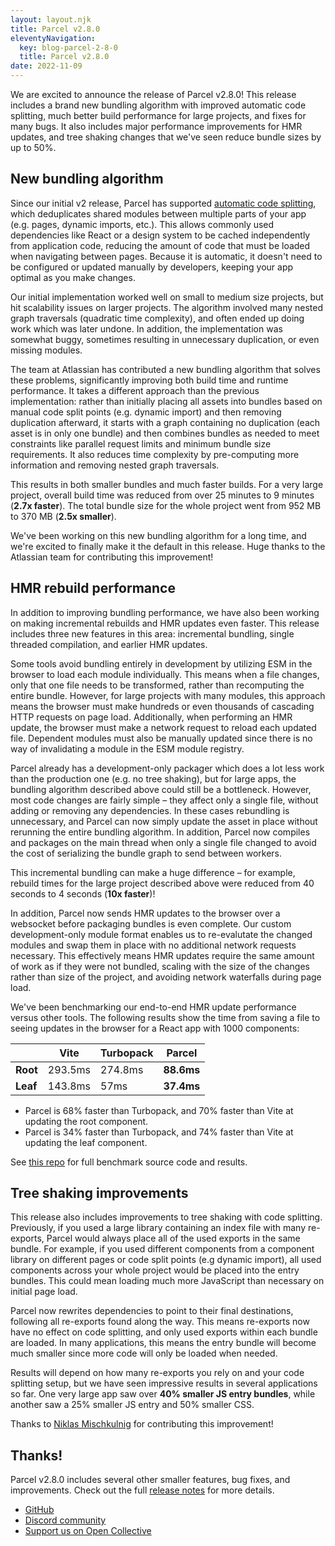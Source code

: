 ```yaml
---
layout: layout.njk
title: Parcel v2.8.0
eleventyNavigation:
  key: blog-parcel-2-8-0
  title: Parcel v2.8.0
date: 2022-11-09
---
```


We are excited to announce the release of Parcel v2.8.0! This release includes a brand new bundling algorithm with improved automatic code splitting, much better build performance for large projects, and fixes for many bugs. It also includes major performance improvements for HMR updates, and tree shaking changes that we've seen reduce bundle sizes by up to 50%.

## New bundling algorithm

Since our initial v2 release, Parcel has supported [automatic code splitting](/features/code-splitting/#shared-bundles), which deduplicates shared modules between multiple parts of your app (e.g. pages, dynamic imports, etc.). This allows commonly used dependencies like React or a design system to be cached independently from application code, reducing the amount of code that must be loaded when navigating between pages. Because it is automatic, it doesn't need to be configured or updated manually by developers, keeping your app optimal as you make changes.

Our initial implementation worked well on small to medium size projects, but hit scalability issues on larger projects. The algorithm involved many nested graph traversals (quadratic time complexity), and often ended up doing work which was later undone. In addition, the implementation was somewhat buggy, sometimes resulting in unnecessary duplication, or even missing modules.

The team at Atlassian has contributed a new bundling algorithm that solves these problems, significantly improving both build time and runtime performance. It takes a different approach than the previous implementation: rather than initially placing all assets into bundles based on manual code split points (e.g. dynamic import) and then removing duplication afterward, it starts with a graph containing no duplication (each asset is in only one bundle) and then combines bundles as needed to meet constraints like parallel request limits and minimum bundle size requirements. It also reduces time complexity by pre-computing more information and removing nested graph traversals.

This results in both smaller bundles and much faster builds. For a very large project, overall build time was reduced from over 25 minutes to 9 minutes (**2.7x faster**). The total bundle size for the whole project went from 952 MB to 370 MB (**2.5x smaller**).

We've been working on this new bundling algorithm for a long time, and we're excited to finally make it the default in this release. Huge thanks to the Atlassian team for contributing this improvement!

## HMR rebuild performance

In addition to improving bundling performance, we have also been working on making incremental rebuilds and HMR updates even faster. This release includes three new features in this area: incremental bundling, single threaded compilation, and earlier HMR updates.

Some tools avoid bundling entirely in development by utilizing ESM in the browser to load each module individually. This means when a file changes, only that one file needs to be transformed, rather than recomputing the entire bundle. However, for large projects with many modules, this approach means the browser must make hundreds or even thousands of cascading HTTP requests on page load. Additionally, when performing an HMR update, the browser must make a network request to reload each updated file. Dependent modules must also be manually updated since there is no way of invalidating a module in the ESM module registry.

Parcel already has a development-only packager which does a lot less work than the production one (e.g. no tree shaking), but for large apps, the bundling algorithm described above could still be a bottleneck. However, most code changes are fairly simple – they affect only a single file, without adding or removing any dependencies. In these cases rebundling is unnecessary, and Parcel can now simply update the asset in place without rerunning the entire bundling algorithm. In addition, Parcel now compiles and packages on the main thread when only a single file changed to avoid the cost of serializing the bundle graph to send between workers.

This incremental bundling can make a huge difference – for example, rebuild times for the large project described above were reduced from 40 seconds to 4 seconds (**10x faster**)!

In addition, Parcel now sends HMR updates to the browser over a websocket before packaging bundles is even complete. Our custom development-only module format enables us to re-evalutate the changed modules and swap them in place with no additional network requests necessary. This effectively means HMR updates require the same amount of work as if they were not bundled, scaling with the size of the changes rather than size of the project, and avoiding network waterfalls during page load.

We've been benchmarking our end-to-end HMR update performance versus other tools. The following results show the time from saving a file to seeing updates in the browser for a React app with 1000 components:

|          | Vite    | Turbopack | Parcel     |
| -------- | ------- | --------- | ---------- |
| **Root** | 293.5ms | 274.8ms   | **88.6ms** |
| **Leaf** | 143.8ms | 57ms      | **37.4ms** |

- Parcel is 68% faster than Turbopack, and 70% faster than Vite at updating the root component.
- Parcel is 34% faster than Turbopack, and 74% faster than Vite at updating the leaf component.

See [this repo](https://github.com/devongovett/parcel-vs-vite-vs-turbopack-hmr) for full benchmark source code and results.

## Tree shaking improvements

This release also includes improvements to tree shaking with code splitting. Previously, if you used a large library containing an index file with many re-exports, Parcel would always place all of the used exports in the same bundle. For example, if you used different components from a component library on different pages or code split points (e.g dynamic import), all used components across your whole project would be placed into the entry bundles. This could mean loading much more JavaScript than necessary on initial page load.

Parcel now rewrites dependencies to point to their final destinations, following all re-exports found along the way. This means re-exports now have no effect on code splitting, and only used exports within each bundle are loaded. In many applications, this means the entry bundle will become much smaller since more code will only be loaded when needed.

Results will depend on how many re-exports you rely on and your code splitting setup, but we have seen impressive results in several applications so far. One very large app saw over **40% smaller JS entry bundles**, while another saw a 25% smaller JS entry and 50% smaller CSS.

Thanks to [Niklas Mischkulnig](https://twitter.com/mischnic) for contributing this improvement!

## Thanks!

Parcel v2.8.0 includes several other smaller features, bug fixes, and improvements. Check out the full [release notes]() for more details.

- [GitHub](https://github.com/parcel-bundler/parcel)
- [Discord community](https://discord.gg/XSCzqGRuvr)
- [Support us on Open Collective](https://opencollective.com/parcel)
